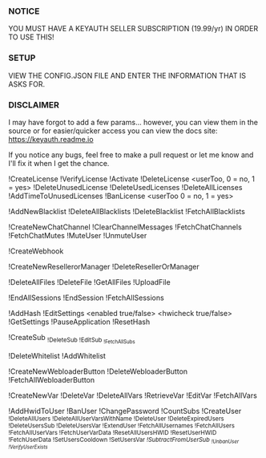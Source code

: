 ### NOTICE ###
YOU MUST HAVE A KEYAUTH SELLER SUBSCRIPTION (19.99/yr) IN ORDER TO USE THIS!

### SETUP ###
VIEW THE CONFIG.JSON FILE AND ENTER THE INFORMATION THAT IS ASKS FOR.

### DISCLAIMER ###
I may have forgot to add a few params... however, you can view them in the source or for easier/quicker access you can view the docs site: https://keyauth.readme.io

If you notice any bugs, feel free to make a pull request or let me know and I'll fix it when I get the chance. 

!CreateLicense <format> <expiry> <mask> <level> <amount>
!VerifyLicense <key>
!Activate <user> <key> <pass>
!DeleteLicense <key> <userToo, 0 = no, 1 = yes>
!DeleteUnusedLicense
!DeleteUsedLicenses
!DeleteAllLicenses
!AddTimeToUnusedLicenses <time>
!BanLicense <key> <reason> <reason> <userToo 0 = no, 1 = yes>

!AddNewBlacklist <ip> <hwid>
!DeleteAllBlacklists
!DeleteBlacklist <data> <blacktype IP or HWID>
!FetchAllBlacklists

!CreateNewChatChannel <name> <delay> 
!ClearChannelMessages <name>
!FetchChatChannels
!FetchChatMutes
!MuteUser
!UnmuteUser

!CreateWebhook <baseurl> <ua> <authed>

!CreateNewResellerorManager <role> <user> <pass> <keylevels> <email> <perms>
!DeleteResellerOrManager <user>

!DeleteAllFiles
!DeleteFile
!GetAllFiles
!UploadFile <Direct Download Link>

!EndAllSessions
!EndSession <SessionID>
!FetchAllSessions

!AddHash <hash>
!EditSettings <enabled true/false> <hwicheck true/false> <version> <new update download link> <webhook> <resellerstore> <usernametaken msg> <keynotfound msg> <keypaused msg> <nosublevel msg> <usernamenotfound msg> <hwidmismatch msg> <noactivesubs msg> <keyexpired msg> <sellixsecret> <dayproduct> <weekproduct> <monthproduct> <lifetimeproduct>
!GetSettings
!PauseApplication
!ResetHash

!CreateSub <name> <sub> 
!DeleteSub <name>
!EditSub <sub> <level> 
!FetchAllSubs

!DeleteWhitelist
!AddWhitelist

!CreateNewWebloaderButton
!DeleteWebloaderButton
!FetchAllWebloaderButton

!CreateNewVar <name> <data> <authed>
!DeleteVar <name>
!DeleteAllVars
!RetrieveVar
!EditVar <varid> <data>
!FetchAllVars


!AddHwidToUser <user> <hwid> 
!BanUser <user> <reason>
!ChangePassword
!CountSubs
!CreateUser <user> <sub> <expiry> <pass>
!DeleteAllUsers
!DeleteAllUserVarsWithName <name>
!DeleteUser <user>
!DeleteExpiredUsers
!DeleteUsersSub
!DeleteUsersVar
!ExtendUser
!FetchAllUsernames
!FetchAllUsers
!FetchAllUserVars
!FetchUserVarData
!ResetAllUsersHWID
!ResetUserHWID <user>
!FetchUserData <user>
!SetUsersCooldown <user> <cooldown in seconds>
!SetUsersVar <user> <var> <data> <readOnly>
!SubtractFromUserSub <user> <sub> <seconds>
!UnbanUser <user>
!VerifyUserExists <user>